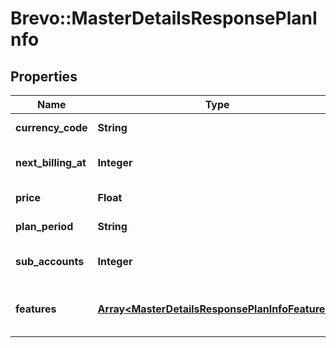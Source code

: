 # Brevo::MasterDetailsResponsePlanInfo

## Properties
Name | Type | Description | Notes
------------ | ------------- | ------------- | -------------
**currency_code** | **String** | Plan currency | [optional] 
**next_billing_at** | **Integer** | Timestamp of next billing date | [optional] 
**price** | **Float** | Plan amount | [optional] 
**plan_period** | **String** | Plan period type | [optional] 
**sub_accounts** | **Integer** | Number of sub-accounts | [optional] 
**features** | [**Array&lt;MasterDetailsResponsePlanInfoFeatures&gt;**](MasterDetailsResponsePlanInfoFeatures.md) | List of provided features in the plan | [optional] 


